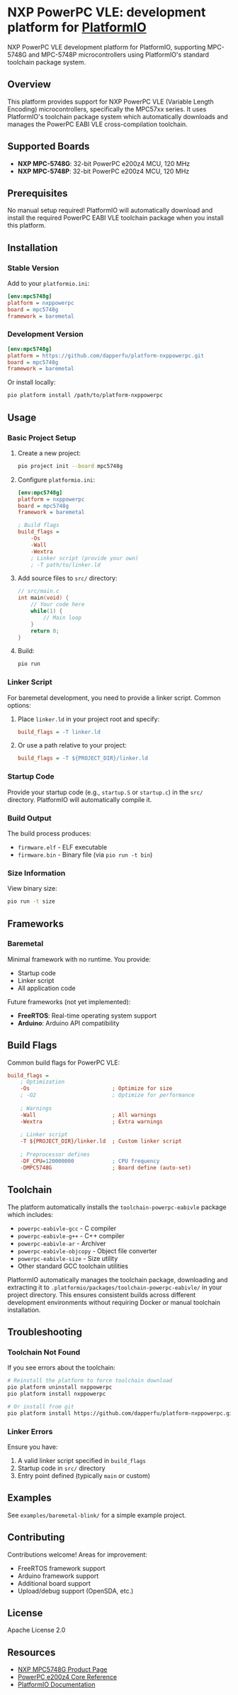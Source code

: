 # NXP PowerPC VLE: development platform for [PlatformIO](https://platformio.org)

NXP PowerPC VLE development platform for PlatformIO, supporting MPC-5748G and MPC-5748P microcontrollers using PlatformIO's standard toolchain package system.

## Overview

This platform provides support for NXP PowerPC VLE (Variable Length Encoding) microcontrollers, specifically the MPC57xx series. It uses PlatformIO's toolchain package system which automatically downloads and manages the PowerPC EABI VLE cross-compilation toolchain.

## Supported Boards

- **NXP MPC-5748G**: 32-bit PowerPC e200z4 MCU, 120 MHz
- **NXP MPC-5748P**: 32-bit PowerPC e200z4 MCU, 120 MHz

## Prerequisites

No manual setup required! PlatformIO will automatically download and install the required PowerPC EABI VLE toolchain package when you install this platform.

## Installation

### Stable Version

Add to your `platformio.ini`:

```ini
[env:mpc5748g]
platform = nxppowerpc
board = mpc5748g
framework = baremetal
```

### Development Version

```ini
[env:mpc5748g]
platform = https://github.com/dapperfu/platform-nxppowerpc.git
board = mpc5748g
framework = baremetal
```

Or install locally:

```bash
pio platform install /path/to/platform-nxppowerpc
```

## Usage

### Basic Project Setup

1. Create a new project:
   ```bash
   pio project init --board mpc5748g
   ```

2. Configure `platformio.ini`:
   ```ini
   [env:mpc5748g]
   platform = nxppowerpc
   board = mpc5748g
   framework = baremetal
   
   ; Build flags
   build_flags =
       -Os
       -Wall
       -Wextra
       ; Linker script (provide your own)
       ; -T path/to/linker.ld
   ```

3. Add source files to `src/` directory:
   ```c
   // src/main.c
   int main(void) {
       // Your code here
       while(1) {
           // Main loop
       }
       return 0;
   }
   ```

4. Build:
   ```bash
   pio run
   ```

### Linker Script

For baremetal development, you need to provide a linker script. Common options:

1. Place `linker.ld` in your project root and specify:
   ```ini
   build_flags = -T linker.ld
   ```

2. Or use a path relative to your project:
   ```ini
   build_flags = -T ${PROJECT_DIR}/linker.ld
   ```

### Startup Code

Provide your startup code (e.g., `startup.S` or `startup.c`) in the `src/` directory. PlatformIO will automatically compile it.

### Build Output

The build process produces:
- `firmware.elf` - ELF executable
- `firmware.bin` - Binary file (via `pio run -t bin`)

### Size Information

View binary size:
```bash
pio run -t size
```

## Frameworks

### Baremetal

Minimal framework with no runtime. You provide:
- Startup code
- Linker script
- All application code

Future frameworks (not yet implemented):
- **FreeRTOS**: Real-time operating system support
- **Arduino**: Arduino API compatibility

## Build Flags

Common build flags for PowerPC VLE:

```ini
build_flags =
    ; Optimization
    -Os                          ; Optimize for size
    ; -O2                        ; Optimize for performance
    
    ; Warnings
    -Wall                        ; All warnings
    -Wextra                      ; Extra warnings
    
    ; Linker script
    -T ${PROJECT_DIR}/linker.ld  ; Custom linker script
    
    ; Preprocessor defines
    -DF_CPU=120000000            ; CPU frequency
    -DMPC5748G                   ; Board define (auto-set)
```

## Toolchain

The platform automatically installs the `toolchain-powerpc-eabivle` package which includes:
- `powerpc-eabivle-gcc` - C compiler
- `powerpc-eabivle-g++` - C++ compiler
- `powerpc-eabivle-ar` - Archiver
- `powerpc-eabivle-objcopy` - Object file converter
- `powerpc-eabivle-size` - Size utility
- Other standard GCC toolchain utilities

PlatformIO automatically manages the toolchain package, downloading and extracting it to `.platformio/packages/toolchain-powerpc-eabivle/` in your project directory. This ensures consistent builds across different development environments without requiring Docker or manual toolchain installation.

## Troubleshooting

### Toolchain Not Found

If you see errors about the toolchain:
```bash
# Reinstall the platform to force toolchain download
pio platform uninstall nxppowerpc
pio platform install nxppowerpc

# Or install from git
pio platform install https://github.com/dapperfu/platform-nxppowerpc.git
```

### Linker Errors

Ensure you have:
1. A valid linker script specified in `build_flags`
2. Startup code in `src/` directory
3. Entry point defined (typically `main` or custom)

## Examples

See `examples/baremetal-blink/` for a simple example project.

## Contributing

Contributions welcome! Areas for improvement:
- FreeRTOS framework support
- Arduino framework support
- Additional board support
- Upload/debug support (OpenSDA, etc.)

## License

Apache License 2.0

## Resources

- [NXP MPC5748G Product Page](https://www.nxp.com/products/processors-and-microcontrollers/power-architecture-processors/powerpc-processors/powerpc-5xx-processors/mpc5748g-32-bit-microcontroller-mcu:MPC5748G)
- [PowerPC e200z4 Core Reference](https://www.nxp.com/docs/en/reference-manual/MPC57XXRM.pdf)
- [PlatformIO Documentation](https://docs.platformio.org/)

